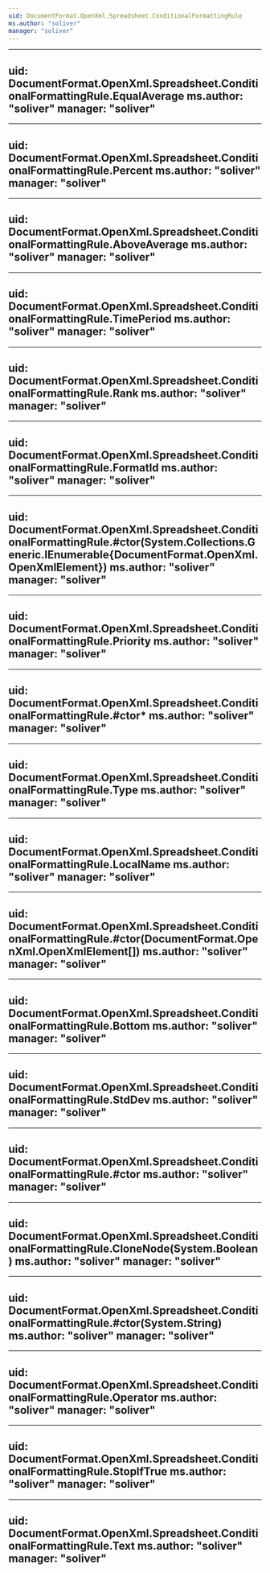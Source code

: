 ```yaml
---
uid: DocumentFormat.OpenXml.Spreadsheet.ConditionalFormattingRule
ms.author: "soliver"
manager: "soliver"
---
```


---
uid: DocumentFormat.OpenXml.Spreadsheet.ConditionalFormattingRule.EqualAverage
ms.author: "soliver"
manager: "soliver"
---

---
uid: DocumentFormat.OpenXml.Spreadsheet.ConditionalFormattingRule.Percent
ms.author: "soliver"
manager: "soliver"
---

---
uid: DocumentFormat.OpenXml.Spreadsheet.ConditionalFormattingRule.AboveAverage
ms.author: "soliver"
manager: "soliver"
---

---
uid: DocumentFormat.OpenXml.Spreadsheet.ConditionalFormattingRule.TimePeriod
ms.author: "soliver"
manager: "soliver"
---

---
uid: DocumentFormat.OpenXml.Spreadsheet.ConditionalFormattingRule.Rank
ms.author: "soliver"
manager: "soliver"
---

---
uid: DocumentFormat.OpenXml.Spreadsheet.ConditionalFormattingRule.FormatId
ms.author: "soliver"
manager: "soliver"
---

---
uid: DocumentFormat.OpenXml.Spreadsheet.ConditionalFormattingRule.#ctor(System.Collections.Generic.IEnumerable{DocumentFormat.OpenXml.OpenXmlElement})
ms.author: "soliver"
manager: "soliver"
---

---
uid: DocumentFormat.OpenXml.Spreadsheet.ConditionalFormattingRule.Priority
ms.author: "soliver"
manager: "soliver"
---

---
uid: DocumentFormat.OpenXml.Spreadsheet.ConditionalFormattingRule.#ctor*
ms.author: "soliver"
manager: "soliver"
---

---
uid: DocumentFormat.OpenXml.Spreadsheet.ConditionalFormattingRule.Type
ms.author: "soliver"
manager: "soliver"
---

---
uid: DocumentFormat.OpenXml.Spreadsheet.ConditionalFormattingRule.LocalName
ms.author: "soliver"
manager: "soliver"
---

---
uid: DocumentFormat.OpenXml.Spreadsheet.ConditionalFormattingRule.#ctor(DocumentFormat.OpenXml.OpenXmlElement[])
ms.author: "soliver"
manager: "soliver"
---

---
uid: DocumentFormat.OpenXml.Spreadsheet.ConditionalFormattingRule.Bottom
ms.author: "soliver"
manager: "soliver"
---

---
uid: DocumentFormat.OpenXml.Spreadsheet.ConditionalFormattingRule.StdDev
ms.author: "soliver"
manager: "soliver"
---

---
uid: DocumentFormat.OpenXml.Spreadsheet.ConditionalFormattingRule.#ctor
ms.author: "soliver"
manager: "soliver"
---

---
uid: DocumentFormat.OpenXml.Spreadsheet.ConditionalFormattingRule.CloneNode(System.Boolean)
ms.author: "soliver"
manager: "soliver"
---

---
uid: DocumentFormat.OpenXml.Spreadsheet.ConditionalFormattingRule.#ctor(System.String)
ms.author: "soliver"
manager: "soliver"
---

---
uid: DocumentFormat.OpenXml.Spreadsheet.ConditionalFormattingRule.Operator
ms.author: "soliver"
manager: "soliver"
---

---
uid: DocumentFormat.OpenXml.Spreadsheet.ConditionalFormattingRule.StopIfTrue
ms.author: "soliver"
manager: "soliver"
---

---
uid: DocumentFormat.OpenXml.Spreadsheet.ConditionalFormattingRule.Text
ms.author: "soliver"
manager: "soliver"
---
